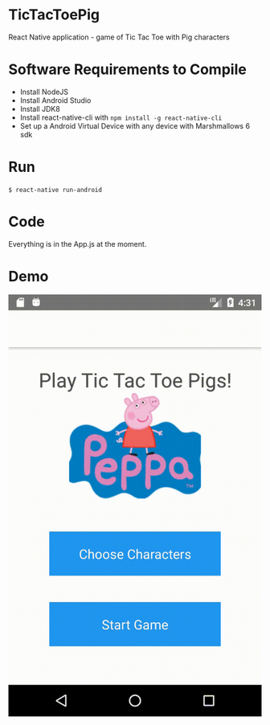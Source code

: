 # TicTacToePig
React Native application - game of Tic Tac Toe with Pig characters

# Software Requirements to Compile
- Install NodeJS
- Install Android Studio
- Install JDK8
- Install react-native-cli with `npm install -g react-native-cli`
- Set up a Android Virtual Device with any device with Marshmallows 6 sdk

# Run
`$ react-native run-android`

# Code
Everything is in the App.js at the moment.

# Demo

![](demo.gif)
